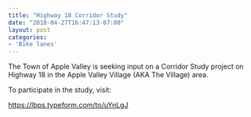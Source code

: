 ```yaml
---
title: "Highway 18 Corridor Study"
date: "2018-04-27T16:47:13-07:00"
layout: post
categories:
- 'Bike lanes'
---
```


The Town of Apple Valley is seeking input on a Corridor Study project on Highway 18 in the Apple Valley Village (AKA The Village) area.

To participate in the study, visit:

<https://lbps.typeform.com/to/uYnLgJ>